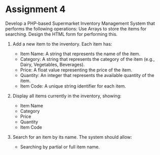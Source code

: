 # Assignment 4

Develop a PHP-based Supermarket Inventory Management System that performs the following operations: Use Arrays to store the items for searching. Design the HTML form for performing this.

1. Add a new item to the inventory. Each item has:
   - Item Name: A string that represents the name of the item.
   - Category: A string that represents the category of the item (e.g., Dairy, Vegetables, Beverages).
   - Price: A float value representing the price of the item.
   - Quantity: An integer that represents the available quantity of the item.
   - Item Code: A unique string identifier for each item.

2. Display all items currently in the inventory, showing:
   - Item Name
   - Category
   - Price
   - Quantity
   - Item Code

3. Search for an item by its name. The system should allow:
   - Searching by partial or full item name.